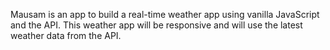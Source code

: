 Mausam is an app to build a real-time weather app using vanilla JavaScript and the API. This weather app will be responsive and will use the latest weather data from the API.

